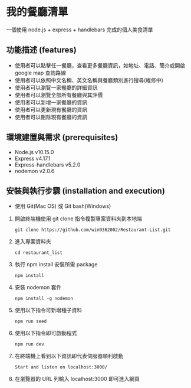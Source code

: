 # 我的餐廳清單

一個使用 node.js + express + handlebars 完成的個人美食清單

## 功能描述 (features)

- 使用者可以點擊任一餐廳，查看更多餐廳資訊，如地址、電話、簡介或開啟 google map 查詢路線
- 使用者可以依照中文名稱、英文名稱與餐廳類別進行搜尋(維修中)
- 使用者可以瀏覽一家餐廳的詳細資訊
- 使用者可以瀏覽全部所有餐廳與其評價
- 使用者可以新增一家餐廳的資訊
- 使用者可以更新現有餐廳的資訊
- 使用者可以刪除現有餐廳的資訊

## 環境建置與需求 (prerequisites)

- Node.js v10.15.0
- Express v4.17.1
- Express-handlebars v5.2.0
- nodemon v2.0.6

## 安裝與執行步驟 (installation and execution)

- 使用 Git(Mac OS) 或 Git bash(Windows)

1. 開啟終端機使用 git clone 指令複製專案資料夾到本地端
   ```
   git clone https://github.com/win0362002/Restaurant-List.git
   ```
2. 進入專案資料夾
   ```
   cd restaurant_list
   ```
3. 執行 npm install 安裝所需 package
   ```
   npm install
   ```
4. 安裝 nodemon 套件
   ```
   npm install -g nodemon
   ```
5. 使用以下指令可新增種子資料
   ```
   npm run seed
   ```
6. 使用以下指令即可啟動程式
   ```
   npm run dev
   ```
7. 在終端機上看到以下資訊即代表伺服器順利啟動

   ```
   Start and listen on localhost:3000/
   ```

8. 在瀏覽器的 URL 列輸入 localhost:3000 即可進入網頁
